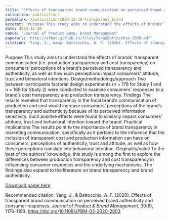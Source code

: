 ```yaml
---
title: "Effects of transparent brand communication on perceived brand authenticity and consumer responses"
collection: publications
permalink: /publication/2020-12-30-transparent_brand
excerpt: 'Purpose This study aims to understand the effects of brands’ transparent communication (i.e. production transparency and cost transparency) on consumers’ perceptions of a brand’s perceived transparency and authenticity, as well as how such perceptions impact consumers’ attitude, trust and behavioral intentions. Design/methodology/approach Two between-participants factorial design experiments (n = 176 for Study 1 and n = 169 for Study 2) were conducted to examine consumers’ responses to a brand’s cost transparency and production transparency. Findings The results revealed that transparency in the focal brand’s communication of production and cost would increase consumers’ perceptions of the brand’s transparency and authenticity because of its perceived information sensitivity. Such positive effects were found to similarly impact consumers’ attitude, trust and behavioral intention toward the brand. Practical implications The results point to the importance of brand transparency in marketing communication, specifically as it pertains to the influence that the inclusion of transparent cost and production information can have on consumers’ perceptions of authenticity, trust and attitude, as well as how these perceptions translate into behavioral intention. Originality/value To the best of the authors’ knowledge, this study is among the first to explore the differences between production transparency and cost transparency in influencing consumer responses and the underlying mechanisms. The findings also expand to the literature on brand transparency and brand authenticity.'
date: 2020-12-30
venue: 'Journal of Product &amp; Brand Management'
paperurl: 'http://afbat.github.io/files/Yang&Battocchio_2020.pdf'
citation: 'Yang, J., &amp; Battocchio, A. F. (2020). Effects of transparent brand communication on perceived brand authenticity and consumer responses. <i>Journal of Product &amp; Brand Management</i>, 30(8), 1176–1193. https://doi.org/10.1108/JPBM-03-2020-2803'
---
```

Purpose This study aims to understand the effects of brands’ transparent communication (i.e. production transparency and cost transparency) on consumers’ perceptions of a brand’s perceived transparency and authenticity, as well as how such perceptions impact consumers’ attitude, trust and behavioral intentions. Design/methodology/approach Two between-participants factorial design experiments (n = 176 for Study 1 and n = 169 for Study 2) were conducted to examine consumers’ responses to a brand’s cost transparency and production transparency. Findings The results revealed that transparency in the focal brand’s communication of production and cost would increase consumers’ perceptions of the brand’s transparency and authenticity because of its perceived information sensitivity. Such positive effects were found to similarly impact consumers’ attitude, trust and behavioral intention toward the brand. Practical implications The results point to the importance of brand transparency in marketing communication, specifically as it pertains to the influence that the inclusion of transparent cost and production information can have on consumers’ perceptions of authenticity, trust and attitude, as well as how these perceptions translate into behavioral intention. Originality/value To the best of the authors’ knowledge, this study is among the first to explore the differences between production transparency and cost transparency in influencing consumer responses and the underlying mechanisms. The findings also expand to the literature on brand transparency and brand authenticity.

[Download paper here](http://afbat.github.io/files/Yang&Battocchio_2020.pdf)

Recommended citation: Yang, J., & Battocchio, A. F. (2020). Effects of transparent brand communication on perceived brand authenticity and consumer responses. <i>Journal of Product & Brand Management</i>, 30(8), 1176–1193. https://doi.org/10.1108/JPBM-03-2020-2803